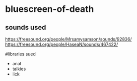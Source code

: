 # bluescreen-of-death



## sounds used

https://freesound.org/people/Mrsamysamson/sounds/92836/
https://freesound.org/people/HaseaN/sounds/467422/

#libraries sued
* anal
* talkies
* lick 